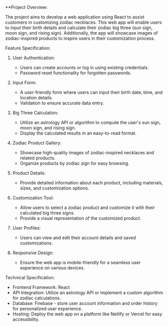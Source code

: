 **Project Overview:

The project aims to develop a web application using React to assist customers in customizing zodiac necklaces. This web app will enable users to input their birth details and calculate their zodiac big three (sun sign, moon sign, and rising sign). Additionally, the app will showcase images of zodiac-inspired products to inspire users in their customization process.

Feature Specification:

1. User Authentication:
   - Users can create accounts or log in using existing credentials.
   - Password reset functionality for forgotten passwords.

2. Input Form:
   - A user-friendly form where users can input their birth date, time, and location details.
   - Validation to ensure accurate data entry.

3. Big Three Calculation:
   - Utilize an astrology API or algorithm to compute the user's sun sign, moon sign, and rising sign.
   - Display the calculated results in an easy-to-read format.

4. Zodiac Product Gallery:
   - Showcase high-quality images of zodiac-inspired necklaces and related products.
   - Organize products by zodiac sign for easy browsing.

5. Product Details:
   - Provide detailed information about each product, including materials, sizes, and customization options.

6. Customization Tool:
   - Allow users to select a zodiac product and customize it with their calculated big three signs.
   - Provide a visual representation of the customized product.

7. User Profiles:
   - Users can view and edit their account details and saved customizations.

8. Responsive Design:
   - Ensure the web app is mobile-friendly for a seamless user experience on various devices.

Technical Specification:

- Frontend Framework: React
- API Integration: Utilize an astrology API or implement a custom algorithm for zodiac calculations.
- Database: Firebase - store user account information and order history for personalized user experience.
- Hosting: Deploy the web app on a platform like Netlify or Vercel for easy accessibility.

